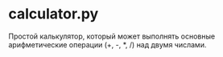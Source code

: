 # calculator.py

Простой калькулятор, который может выполнять основные арифметические операции (+, -, *, /) над двумя числами.
